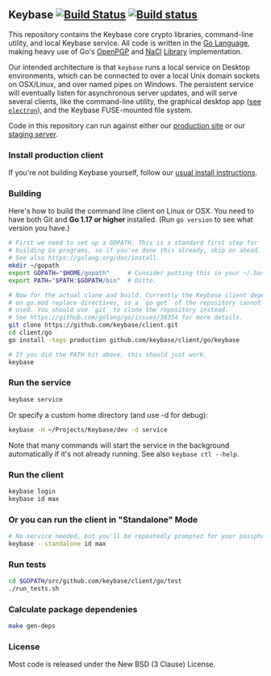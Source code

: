 ## Keybase [![Build Status](https://travis-ci.org/keybase/client.svg?branch=master)](https://travis-ci.org/keybase/client) [![Build status](https://ci.appveyor.com/api/projects/status/90mxorxtj6vixnum/branch/master?svg=true)](https://ci.appveyor.com/project/keybase/client-x5qrt/branch/master)

This repository contains the Keybase core crypto libraries, command-line
utility, and local Keybase service. All code is written in the [Go
Language](https://golang.org), making heavy use of Go's
[OpenPGP](https://godoc.org/golang.org/x/crypto/openpgp) and
[NaCl](https://godoc.org/golang.org/x/crypto/nacl)
[Library](https://github.com/agl/ed25519) implementation.

Our intended architecture is that `keybase` runs a local service on Desktop
environments, which can be connected to over a local Unix domain sockets on OSX/Linux,
and over named pipes on Windows. The persistent service will eventually listen
for asynchronous server updates, and will serve several clients, like the command-line
utility, the graphical desktop app ([see `electron`](../electron)), and the Keybase
FUSE-mounted file system.

Code in this repository can run against either our [production
site](https://keybase.io) or our [staging
server](https://stage0.keybase.io).

### Install production client

If you're not building Keybase yourself, follow our [usual install
instructions](https://keybase.io/download).

### Building

Here's how to build the command line client on Linux or OSX. You need to
have both Git and **Go 1.17 or higher** installed. (Run `go version` to
see what version you have.)

```bash
# First we need to set up a GOPATH. This is a standard first step for
# building Go programs, so if you've done this already, skip on ahead.
# See also https://golang.org/doc/install.
mkdir ~/gopath
export GOPATH="$HOME/gopath"     # Consider putting this in your ~/.bashrc.
export PATH="$PATH:$GOPATH/bin"  # Ditto.

# Now for the actual clone and build. Currently the Keybase client depends
# on go.mod replace directives, so a `go get` of the repository cannot be
# used. You should use `git` to clone the repository instead.
# See https://github.com/golang/go/issues/30354 for more details.
git clone https://github.com/keybase/client.git
cd client/go
go install -tags production github.com/keybase/client/go/keybase

# If you did the PATH bit above, this should just work.
keybase
```

### Run the service

```bash
keybase service
```

Or specify a custom home directory (and use -d for debug):

```bash
keybase -H ~/Projects/Keybase/dev -d service
```

Note that many commands will start the service in the background
automatically if it's not already running. See also `keybase ctl --help`.

### Run the client

```bash
keybase login
keybase id max
```

### Or you can run the client in "Standalone" Mode

```bash
# No service needed, but you'll be repeatedly prompted for your passphrase
keybase --standalone id max
```

### Run tests

```bash
cd $GOPATH/src/github.com/keybase/client/go/test
./run_tests.sh
```

### Calculate package dependenies

```bash
make gen-deps
```

### License

Most code is released under the New BSD (3 Clause) License.
